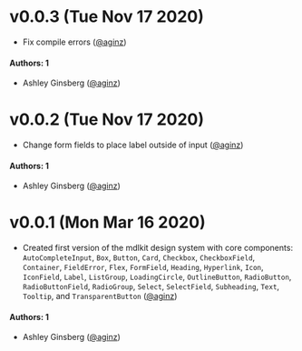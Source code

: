 # v0.0.3 (Tue Nov 17 2020)

- Fix compile errors ([@aginz](https://github.com/aginz))

#### Authors: 1

- Ashley Ginsberg ([@aginz](https://github.com/aginz))
# v0.0.2 (Tue Nov 17 2020)

- Change form fields to place label outside of input ([@aginz](https://github.com/aginz))

#### Authors: 1

- Ashley Ginsberg ([@aginz](https://github.com/aginz))
# v0.0.1 (Mon Mar 16 2020)

- Created first version of the mdlkit design system with core components:
  `AutoCompleteInput`, `Box`, `Button`, `Card`, `Checkbox`, `CheckboxField`,
  `Container`, `FieldError`, `Flex`, `FormField`, `Heading`, `Hyperlink`, `Icon`,
  `IconField`, `Label`, `ListGroup`, `LoadingCircle`, `OutlineButton`,
  `RadioButton`, `RadioButtonField`, `RadioGroup`, `Select`, `SelectField`,
  `Subheading`, `Text`, `Tooltip`, and `TransparentButton` ([@aginz](https://github.com/aginz))

#### Authors: 1

- Ashley Ginsberg ([@aginz](https://github.com/aginz))
